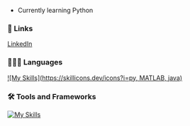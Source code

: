 - Currently learning Python 

### 🔗 Links
[LinkedIn](https://www.linkedin.com/in/nbkurian/)


### 👨🏼‍💻 Languages

[![My Skills](https://skillicons.dev/icons?i=py, MATLAB, java)](https://skillicons.dev)




### 🛠 Tools and Frameworks
[![My Skills](https://skillicons.dev/icons?i=vscode)](https://skillicons.dev)
